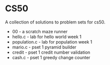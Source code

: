# CS50
A collection of solutions to problem sets for cs50.

- 00 - a scratch maze runner
- hello.c - lab for hello world week 1
- population.c - lab for population week 1
- mario.c - pset 1 pyramid builder
- credit - pset 1 credit number validation
- cash.c - pset 1 greedy change counter

